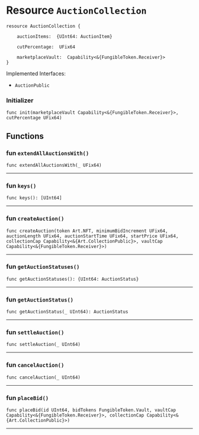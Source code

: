# Resource `AuctionCollection`

```cadence
resource AuctionCollection {

    auctionItems:  {UInt64: AuctionItem}

    cutPercentage:  UFix64

    marketplaceVault:  Capability<&{FungibleToken.Receiver}>
}
```


Implemented Interfaces:
  - `AuctionPublic`


### Initializer

```cadence
func init(marketplaceVault Capability<&{FungibleToken.Receiver}>, cutPercentage UFix64)
```


## Functions

### fun `extendAllAuctionsWith()`

```cadence
func extendAllAuctionsWith(_ UFix64)
```

---

### fun `keys()`

```cadence
func keys(): [UInt64]
```

---

### fun `createAuction()`

```cadence
func createAuction(token Art.NFT, minimumBidIncrement UFix64, auctionLength UFix64, auctionStartTime UFix64, startPrice UFix64, collectionCap Capability<&{Art.CollectionPublic}>, vaultCap Capability<&{FungibleToken.Receiver}>)
```

---

### fun `getAuctionStatuses()`

```cadence
func getAuctionStatuses(): {UInt64: AuctionStatus}
```

---

### fun `getAuctionStatus()`

```cadence
func getAuctionStatus(_ UInt64): AuctionStatus
```

---

### fun `settleAuction()`

```cadence
func settleAuction(_ UInt64)
```

---

### fun `cancelAuction()`

```cadence
func cancelAuction(_ UInt64)
```

---

### fun `placeBid()`

```cadence
func placeBid(id UInt64, bidTokens FungibleToken.Vault, vaultCap Capability<&{FungibleToken.Receiver}>, collectionCap Capability<&{Art.CollectionPublic}>)
```

---
